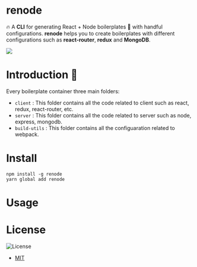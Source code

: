 # renode
🔥 A **CLI** for generating React + Node boilerplates 🚀 with handful configurations. **renode** helps you to create boilerplates with different configurations such as **react-router**, **redux** and **MongoDB**.

![](https://img.shields.io/npm/v/renode.svg)

# Introduction 🎥
Every boilerplate container three main folders: <br>
* `client` : This folder contains all the code related to client such as react, redux, react-router, etc.
* `server` : This folder contains all the code related to server such as node, express, mongodb.
* `build-utils` : This folder contains all the configuaration related to webpack. 

# Install
```
npm install -g renode
yarn global add renode 
```

# Usage


# License
![License](https://img.shields.io/npm/l/renode)
* [MIT](https://en.wikipedia.org/wiki/MIT_License)


